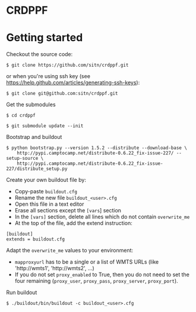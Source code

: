 CRDPPF
============

# Getting started

Checkout the source code:

    $ git clone https://github.com/sitn/crdppf.git

or when you're using ssh key (see https://help.github.com/articles/generating-ssh-keys):

    $ git clone git@github.com:sitn/crdppf.git

Get the submodules

    $ cd crdppf

    $ git submodule update --init

Bootstrap and buildout

    $ python bootstrap.py --version 1.5.2 --distribute --download-base \
        http://pypi.camptocamp.net/distribute-0.6.22_fix-issue-227/ --setup-source \
        http://pypi.camptocamp.net/distribute-0.6.22_fix-issue-227/distribute_setup.py

Create your own buildout file by:
* Copy-paste `buildout.cfg`
* Rename the new file `buildout_<user>.cfg`
* Open this file in a text editor
* Erase all sections except the `[vars`] section
* In the `[vars]` section, delete all lines which do not contain `overwrite_me`
* At the top of the file, add the extend instruction:

```
[buildout]
extends = buildout.cfg
```

Adapt the `overwrite_me` values to your environment:
* `mapproxyurl` has to be a single or a list of WMTS URLs (like 'http://wmts1', 'http://wmts2', ...)
* If you do not set `proxy_enabled` to True, then you do not need to set the four remaining (`proxy_user`, `proxy_pass`, `proxy_server`, `proxy_port`).

Run buildout

    $ ./buildout/bin/buildout -c buildout_<user>.cfg
